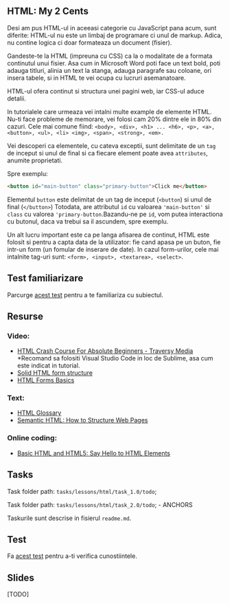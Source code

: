## HTML: My 2 Cents
Desi am pus HTML-ul in aceeasi categorie cu JavaScript pana acum, sunt diferite: HTML-ul nu este un limbaj de programare ci unul de markup. Adica, nu contine logica ci doar formateaza un document (fisier).

Gandeste-te la HTML (impreuna cu CSS) ca la o modalitate de a formata continutul unui fisier. Asa cum in Microsoft Word poti face un text bold, poti adauga titluri, alinia un text la stanga, adauga paragrafe sau coloane, ori insera tabele, si in HTML te vei ocupa cu lucruri asemanatoare.

HTML-ul ofera continut si structura unei pagini web, iar CSS-ul aduce detalii.

In tutorialele care urmeaza vei intalni multe example de elemente HTML. Nu-ti face probleme de memorare, vei folosi cam 20% dintre ele in 80% din cazuri. Cele mai comune fiind: `<body>, <div>, <h1> ... <h6>, <p>, <a>, <button>, <ul>, <li> <img>, <span>, <strong>, <em>.`

Vei descoperi ca elementele, cu cateva exceptii, sunt delimitate de un `tag` de inceput si unul de final si ca fiecare element poate avea `attributes`, anumite proprietati. 

Spre exemplu: 

```html
<button id="main-button" class="primary-button">Click me</button>
``` 

Elementul `button` este delimitat de un tag de inceput (`<button`) si unul de final (`</button>`)
Totodata, are attributul `id` cu valoarea `'main-button'` si `class` cu valorea `'primary-button`.Bazandu-ne pe `id`, vom putea interactiona cu butonul, daca va trebui sa il ascundem, spre exemplu.

Un alt lucru important este ca pe langa afisarea de continut, HTML este folosit si pentru a capta data de la utilizator: fie cand apasa pe un buton, fie intr-un form (un fomular de inserare de date).
In cazul form-urilor, cele mai intalnite tag-uri sunt: `<form>, <input>, <textarea>, <select>`.

## Test familiarizare
Parcurge [acest test](test1) pentru a te familiariza cu subiectul.


## Resurse


### Video:
* [HTML Crash Course For Absolute Beginners - Traversy Media](https://www.youtube.com/watch?v=UB1O30fR-EE) *Recomand sa folositi Visual Studio Code in loc de Sublime, asa cum este indicat in tutorial. 
* [Solid HTML form structure](https://webdesign.tutsplus.com/courses/solid-html-form-structure)
* [HTML Forms Basics](https://www.youtube.com/watch?v=E5MEzC0prd4)

### Text:
* [HTML Glossary](https://www.codecademy.com/articles/glossary-html)
* [Semantic HTML: How to Structure Web Pages](https://webdesign.tutsplus.com/courses/semantic-html-how-to-structure-web-pages)


### Online coding:
* [Basic HTML and HTML5: Say Hello to HTML Elements](https://www.freecodecamp.org/learn/responsive-web-design/basic-html-and-html5/say-hello-to-html-elements)


## Tasks
Task folder path: `tasks/lessons/html/task_1.0/todo`;

Task folder path: `tasks/lessons/html/task_2.0/todo`; - ANCHORS

Taskurile sunt descrise in fisierul `readme.md`.


## Test 
Fa [acest test](test2) pentru a-ti verifica cunostiintele.

## Slides
[TODO]




[test1]: wwww.test.com
[test2]: wwww.test.com
